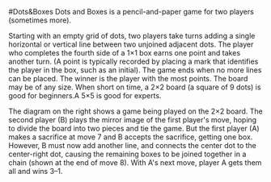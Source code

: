 #Dots&Boxes
Dots and Boxes is a pencil-and-paper game for two players (sometimes more).

Starting with an empty grid of dots, two players take turns adding a single horizontal or vertical line between two unjoined adjacent dots. The player who completes the fourth side of a 1×1 box earns one point and takes another turn. (A point is typically recorded by placing a mark that identifies the player in the box, such as an initial). The game ends when no more lines can be placed. The winner is the player with the most points. The board may be of any size. When short on time, a 2×2 board (a square of 9 dots) is good for beginners.A 5×5 is good for experts.

The diagram on the right shows a game being played on the 2×2 board. The second player (B) plays the mirror image of the first player's move, hoping to divide the board into two pieces and tie the game. But the first player (A) makes a sacrifice at move 7 and B accepts the sacrifice, getting one box. However, B must now add another line, and connects the center dot to the center-right dot, causing the remaining boxes to be joined together in a chain (shown at the end of move 8). With A's next move, player A gets them all and wins 3–1.
